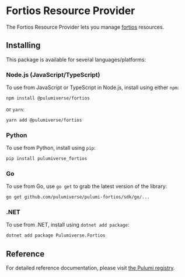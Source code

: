 # Fortios Resource Provider

The Fortios Resource Provider lets you manage [fortios](https://www.pulumi.com/registry/packages/fortios/) resources.

## Installing

This package is available for several languages/platforms:

### Node.js (JavaScript/TypeScript)

To use from JavaScript or TypeScript in Node.js, install using either `npm`:

```bash
npm install @pulumiverse/fortios
```

or `yarn`:

```bash
yarn add @pulumiverse/fortios
```

### Python

To use from Python, install using `pip`:

```bash
pip install pulumiverse_fortios
```

### Go

To use from Go, use `go get` to grab the latest version of the library:

```bash
go get github.com/pulumiverse/pulumi-fortios/sdk/go/...
```

### .NET

To use from .NET, install using `dotnet add package`:

```bash
dotnet add package Pulumiverse.Fortios
```

## Reference

For detailed reference documentation, please visit [the Pulumi registry](https://www.pulumi.com/registry/packages/fortios/api-docs/).
